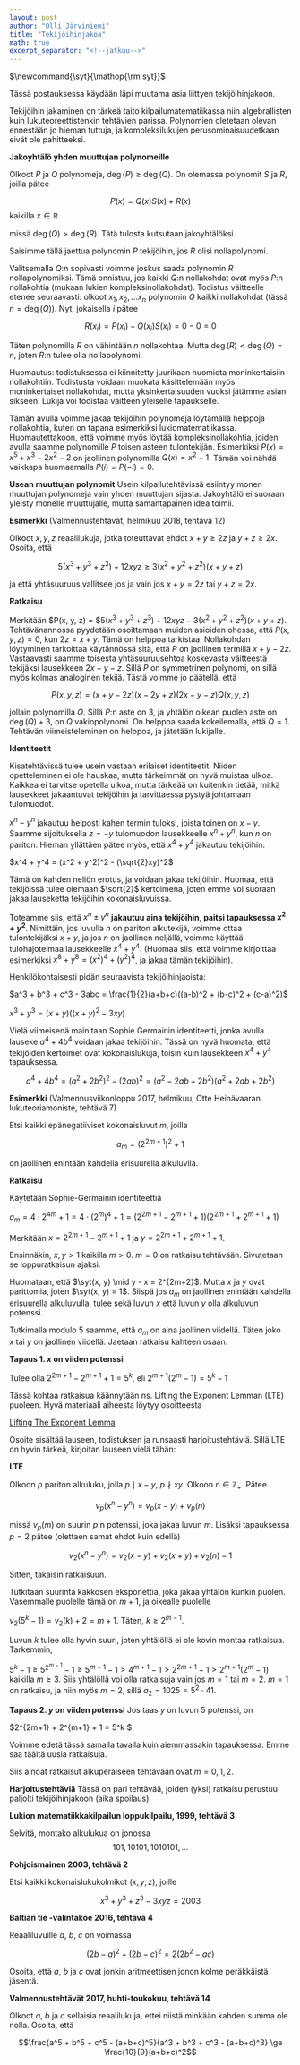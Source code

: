 ```yaml
---
layout: post
author: "Olli Järviniemi"
title: "Tekijöihinjakoa"
math: true
excerpt_separator: "<!--jatkuu-->"
---
```

<div class="hidden">
$\newcommand{\syt}{\mathop{\rm syt}}$
</div>

Tässä postauksessa käydään läpi muutama asia liittyen tekijöihinjakoon.

<!--jatkuu-->



Tekijöihin jakaminen on tärkeä taito kilpailumatematiikassa niin algebrallisten kuin lukuteoreettistenkin tehtävien parissa. Polynomien oletetaan olevan ennestään jo hieman tuttuja, ja kompleksilukujen perusominaisuudetkaan eivät ole pahitteeksi.

**Jakoyhtälö yhden muuttujan polynomeille**

Olkoot $P$ ja $Q$ polynomeja, $\deg(P) \ge \deg(Q)$. On olemassa polynomit $S$ ja $R$, joilla pätee

$$P(x) = Q(x)S(x) + R(x)$$ kaikilla $x \in \mathbb{R}$

missä $\deg(Q) > \deg(R)$. Tätä tulosta kutsutaan jakoyhtälöksi.

Saisimme tällä jaettua polynomin $P$ tekijöihin, jos $R$ olisi nollapolynomi.

Valitsemalla $Q$:n sopivasti voimme joskus saada polynomin $R$ nollapolynomiksi. Tämä onnistuu, jos kaikki $Q$:n nollakohdat ovat myös $P$:n nollakohtia (mukaan lukien kompleksinollakohdat).
Todistus väitteelle etenee seuraavasti: olkoot $x_1, x_2, \ldots x_n$ polynomin $Q$ kaikki nollakohdat (tässä $n = \deg(Q)$). Nyt, jokaisella $i$ pätee

$$R(x_i) = P(x_i) - Q(x_i)S(x_i) = 0 - 0 = 0$$

Täten polynomilla $R$ on vähintään $n$ nollakohtaa. Mutta $\deg(R) < \deg(Q) = n$, joten $R$:n tulee olla nollapolynomi.

Huomautus: todistuksessa ei kiinnitetty juurikaan huomiota moninkertaisiin nollakohtiin. Todistusta voidaan muokata käsittelemään myös moninkertaiset nollakohdat, mutta yksinkertaisuuden vuoksi jätämme asian sikseen. Lukija voi todistaa väitteen yleiselle tapaukselle.

Tämän avulla voimme jakaa tekijöihin polynomeja löytämällä helppoja nollakohtia,
kuten on tapana esimerkiksi lukiomatematiikassa. Huomautettakoon, että voimme myös
 löytää kompleksinollakohtia, joiden avulla saamme polynomille $P$ toisen asteen
tulontekijän. Esimerkiksi $P(x) = x^5 + x^3 - 2x^2 - 2$ on jaollinen polynomilla $Q(x) = x^2 + 1$. Tämän voi nähdä vaikkapa huomaamalla $P(i) = P(-i) = 0$.


**Usean muuttujan polynomit**
Usein kilpailutehtävissä esiintyy monen muuttujan polynomeja vain yhden muuttujan sijasta. Jakoyhtälö ei suoraan yleisty monelle muuttujalle, mutta samantapainen idea toimii.

**Esimerkki** (Valmennustehtävät, helmikuu 2018, tehtävä 12)

Olkoot $x, y, z$ reaalilukuja, jotka toteuttavat ehdot $x + y \ge 2z$ ja $y + z \ge 2x$. Osoita, että

$$5(x^3 + y^3 + z^3) + 12xyz \ge 3(x^2 + y^2 + z^2)(x+y+z)$$

ja että yhtäsuuruus vallitsee jos ja vain jos $x + y = 2z$ tai $y + z = 2x$.

**Ratkaisu**

Merkitään $P(x, y, z) = $$5(x^3 + y^3 + z^3) + 12xyz - 3(x^2 + y^2 + z^2)(x+y+z)$. Tehtävänannossa pyydetään osoittamaan muiden asioiden ohessa, että $P(x, y, z) = 0$, kun $2z = x + y$. Tämä on helppoa tarkistaa. Nollakohdan löytyminen tarkoittaa käytännössä sitä, että $P$ on jaollinen termillä $x+y-2z$. Vastaavasti saamme toisesta yhtäsuuruusehtoa koskevasta väitteestä tekijäksi lausekkeen $2x - y - z$. Sillä $P$ on symmetrinen polynomi, on sillä myös kolmas analoginen tekijä. Tästä voimme jo päätellä, että

$$P(x, y, z) = (x + y - 2z)(x - 2y + z)(2x - y - z)Q(x, y, z)$$

jollain polynomilla $Q$. Sillä $P$:n aste on $3$, ja yhtälön oikean puolen aste on $\deg(Q) + 3$, on $Q$ vakiopolynomi. On helppoa saada kokeilemalla, että $Q = 1$. Tehtävän viimeisteleminen on helppoa, ja jätetään lukijalle.

**Identiteetit**

Kisatehtävissä tulee usein vastaan erilaiset identiteetit. Niiden opetteleminen ei ole hauskaa, mutta tärkeimmät on hyvä muistaa ulkoa. Kaikkea ei tarvitse opetella ulkoa, mutta tärkeää on kuitenkin tietää, mitkä lausekkeet jakaantuvat tekijöihin ja tarvittaessa pystyä johtamaan tulomuodot.

$x^n - y^n$ jakautuu helposti kahen termin tuloksi, joista toinen on $x - y$. Saamme sijoituksella $z = -y$ tulomuodon lausekkeelle $x^n + y^n$, kun $n$ on pariton. Hieman yllättäen pätee myös, että $x^4 + y^4$ jakautuu tekijöihin:

$x^4 + y^4 = (x^2 + y^2)^2 - (\sqrt{2}xy)^2$

Tämä on kahden neliön erotus, ja voidaan jakaa tekijöihin. Huomaa, että tekijöissä tulee olemaan $\sqrt{2}$ kertoimena, joten emme voi suoraan jakaa lauseketta tekijöihin kokonaisluvuissa.

Toteamme siis, että $x^n \pm y^n$ **jakautuu aina tekijöihin, paitsi tapauksessa $x^2 + y^2$**. Nimittäin, jos luvulla $n$ on pariton alkutekijä, voimme ottaa tulontekijäksi $x+y$, ja jos $n$ on jaollinen neljällä, voimme käyttää tulohajotelmaa lausekkeelle $x^4 + y^4$. (Huomaa siis, että voimme kirjoittaa esimerkiksi $x^8 + y^8 = (x^2)^4 + (y^2)^4$, ja jakaa tämän tekijöihin).


Henkilökohtaisesti pidän seuraavista tekijöihinjaoista:

$a^3 + b^3 + c^3 - 3abc = \frac{1}{2}(a+b+c)((a-b)^2 + (b-c)^2 + (c-a)^2)$

$x^3 + y^3 = (x+y)((x+y)^2 - 3xy)$

Vielä viimeisenä mainitaan Sophie Germainin identiteetti, jonka avulla lauseke $a^4 + 4b^4$ voidaan jakaa tekijöihin. Tässä on hyvä huomata, että tekijöiden kertoimet ovat kokonaislukuja, toisin kuin lausekkeen $x^4 + y^4$ tapauksessa.

$$a^4 + 4b^4 = (a^2 + 2b^2)^2 - (2ab)^2 = (a^2 - 2ab + 2b^2)(a^2 + 2ab + 2b^2)$$

**Esimerkki** (Valmennusviikonloppu 2017, helmikuu, Otte Heinävaaran lukuteoriamoniste, tehtävä 7)

Etsi kaikki epänegatiiviset kokonaisluvut $m$, joilla

$$a_m = (2^{2m+1})^2 + 1$$

on jaollinen enintään kahdella erisuurella alkuluvlla.

**Ratkaisu**

Käytetään Sophie-Germainin identiteettiä

$a_m = 4\cdot 2^{4m} + 1= 4\cdot (2^m)^4 + 1 = (2^{2m+1} - 2^{m+1} + 1)(2^{2m + 1} + 2^{m+1} + 1)$

Merkitään $x = 2^{2m + 1} - 2^{m+1} + 1$ ja $y = 2^{2m + 1} + 2^{m+1} + 1$.

Ensinnäkin, $x, y > 1$ kaikilla $m > 0$. $m = 0$ on ratkaisu tehtävään. Sivutetaan se loppuratkaisun ajaksi.

 Huomataan, että $\syt(x, y) \mid y - x = 2^{2m+2}$. Mutta $x$ ja $y$ ovat parittomia, joten $\syt(x, y) = 1$. Siispä jos $a_m$ on jaollinen enintään kahdella erisuurella alkuluvulla, tulee sekä luvun $x$ että luvun $y$ olla alkuluvun potenssi.

Tutkimalla modulo $5$ saamme, että $a_m$ on aina jaollinen viidellä. Täten joko $x$ tai $y$ on jaollinen viidellä. Jaetaan ratkaisu kahteen osaan.

**Tapaus 1. $x$ on viiden potenssi**

Tulee olla $2^{2m + 1} - 2^{m+1} + 1 = 5^k$, eli
$2^{m+1} (2^m - 1) = 5^k - 1$

Tässä kohtaa ratkaisua käännytään ns. Lifting the Exponent Lemman (LTE) puoleen. Hyvä materiaali aiheesta löytyy osoitteesta

 [Lifting The Exponent Lemma]( http://s3.amazonaws.com/aops-cdn.artofproblemsolving.com/resources/articles/lifting-the-exponent.pdf
   )

Osoite sisältää lauseen, todistuksen ja runsaasti harjoitustehtäviä. Sillä LTE on hyvin tärkeä, kirjoitan lauseen vielä tähän:

**LTE**

Olkoon $p$ pariton alkuluku, jolla $p \mid x - y$, $p \nmid xy$. Olkoon $n \in \mathbb{Z_+}$. Pätee

$$v_p(x^n - y^n) = v_p(x - y) + v_p(n)$$

missä $v_p(m)$ on suurin $p$:n potenssi, joka jakaa luvun $m$. Lisäksi tapauksessa $p = 2$ pätee (olettaen samat ehdot kuin edellä)

$$v_2(x^n - y^n) = v_2(x-y) + v_2(x+y) + v_2(n) - 1$$

Sitten, takaisin ratkaisuun.

Tutkitaan suurinta kakkosen eksponettia, joka jakaa yhtälön kunkin puolen. Vasemmalle puolelle tämä on $m+1$, ja oikealle puolelle

$v_2(5^k - 1) =  v_2(k) + 2 = m+1$. Täten, $k \ge 2^{m-1}$.

Luvun $k$ tulee olla hyvin suuri, joten yhtälöllä ei ole kovin montaa ratkaisua. Tarkemmin,

$5^k - 1 \ge 5^{2^{m-1}} - 1 \ge 5^{m+1} - 1 > 4^{m+1} - 1 > 2^{2m+1} - 1 > 2^{m+1}(2^m - 1)$
kaikilla $m \ge 3$. Siis yhtälöllä voi olla ratkaisuja vain jos $m = 1$ tai $m = 2$.
$m = 1$ on ratkaisu, ja niin myös $m = 2$, sillä $a_2 = 1025 = 5^2 \cdot 41$.

**Tapaus 2. $y$ on viiden potenssi**
Jos taas $y$ on luvun $5$ potenssi, on

$2^{2m+1} + 2^{m+1} + 1 = 5^k  $

Voimme edetä tässä samalla tavalla kuin aiemmassakin tapauksessa. Emme saa täältä uusia ratkaisuja.

Siis ainoat ratkaisut alkuperäiseen tehtävään ovat $m = 0, 1, 2$.


**Harjoitustehtäviä**
Tässä on pari tehtävää, joiden (yksi) ratkaisu perustuu paljolti tekijöihinjakoon (aika spoilaus).

**Lukion matematiikkakilpailun loppukilpailu, 1999, tehtävä 3**

Selvitä, montako alkulukua on jonossa
$$101, 10101, 1010101, \ldots $$

**Pohjoismainen 2003, tehtävä 2**

Etsi kaikki kokonaislukukolmikot $(x, y, z)$, joille

$$x^3 + y^3 + z^3 - 3xyz = 2003$$

**Baltian tie -valintakoe 2016, tehtävä 4**

Reaaliluvuille $a$, $b$, $c$ on voimassa

$$(2b-a)^2 + (2b-c)^2 = 2(2b^2 - ac)$$

Osoita, että $a$, $b$ ja $c$ ovat jonkin aritmeettisen jonon kolme peräkkäistä jäsentä.

**Valmennustehtävät 2017, huhti-toukokuu, tehtävä 14**

Olkoot $a$, $b$ ja $c$ sellaisia reaalilukuja, ettei niistä minkään kahden summa ole nolla. Osoita, että

$$\frac{a^5 + b^5 + c^5 - (a+b+c)^5}{a^3 + b^3 + c^3 - (a+b+c)^3} \ge \frac{10}{9}(a+b+c)^2$$
